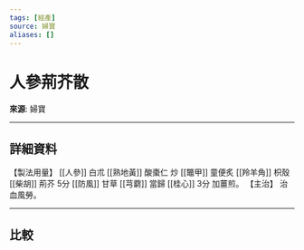 ```yaml
---
tags: [經產]
source: 婦寶
aliases: []
---
```


# 人參荊芥散

**來源**: 婦寶  

---

## 詳細資料
【製法用量】 [[人參]] 白朮 [[熟地黃]] 酸棗仁
炒 [[鼈甲]] 童便炙 [[羚羊角]] 枳殼 [[柴胡]] 荊芥
5分 [[防風]] 甘草 [[芎藭]] 當歸 [[桂心]] 3分
加薑煎。
【主治】
治血風勞。

---

## 比較
